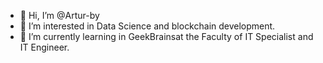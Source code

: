 - 👋 Hi, I’m @Artur-by
- 👀 I’m interested in Data Science and blockchain development.
- 🌱 I’m currently learning in GeekBrainsat the Faculty of IT Specialist and IT Engineer.
